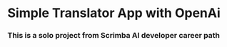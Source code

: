 # Simple Translator App with OpenAi

### This is a solo project from Scrimba AI developer career path

